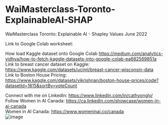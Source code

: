# WaiMasterclass-Toronto-ExplainableAI-SHAP
WaiMasterclass Toronto: Explainable AI - Shapley Values June 2022

Link to Google Colab worksheet: 

How load Kaggle dataset onto Google Colab https://medium.com/analytics-vidhya/how-to-fetch-kaggle-datasets-into-google-colab-ea682569851a <br />
Link to breast cancer dataset on Kaggle: https://www.kaggle.com/datasets/uciml/breast-cancer-wisconsin-data <br />
Link to Boston House Pricing: https://www.kaggle.com/datasets/vikrishnan/boston-house-prices/code?datasetId=1815&sortBy=voteCount <br />

Connect with me on LinkedIn: https://www.linkedin.com/in/cathyongly/ <br />
Follow Women in AI Canada: https://ca.linkedin.com/showcase/women-in-ai-canada <br />
Women in AI Canada: https://www.womeninai.co/canada <br />
![image](https://user-images.githubusercontent.com/47376771/174876337-6ee10d66-6567-4066-8276-2b27aa423ac7.png)
